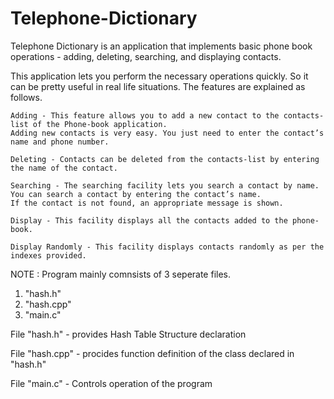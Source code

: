 # Telephone-Dictionary
Telephone Dictionary is an application that implements basic phone book operations - adding, deleting, searching, and displaying contacts. 

This application lets you perform the necessary operations quickly. So it can be pretty useful in real life situations. The features are explained as follows.

    Adding - This feature allows you to add a new contact to the contacts-list of the Phone-book application. 
    Adding new contacts is very easy. You just need to enter the contact’s name and phone number.
    
    Deleting - Contacts can be deleted from the contacts-list by entering the name of the contact.
    
    Searching - The searching facility lets you search a contact by name. 
    You can search a contact by entering the contact’s name. 
    If the contact is not found, an appropriate message is shown.
    
    Display - This facility displays all the contacts added to the phone-book.
    
    Display Randomly - This facility displays contacts randomly as per the indexes provided.
    
    
NOTE : Program mainly comnsists of 3 seperate files. 
1. "hash.h"
2. "hash.cpp"
3. "main.c"

File "hash.h" - provides Hash Table Structure declaration

File "hash.cpp" - procides function definition of the class declared in "hash.h"

File "main.c" - Controls operation of the program
